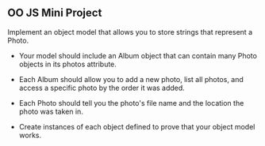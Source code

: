 ## OO JS Mini Project

Implement an object model that allows you to store strings that represent a Photo.

* Your model should include an Album object that can contain many Photo objects in its photos attribute.

* Each Album should allow you to add a new photo, list all photos, and access a specific photo by the order it was added.

* Each Photo should tell you the photo's file name and the location the photo was taken in.

* Create instances of each object defined to prove that your object model works.
